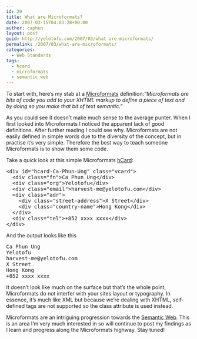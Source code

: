 ```yaml
---
id: 29
title: What are Microformats?
date: 2007-03-15T04:03:28+00:00
author: caphun
layout: post
guid: http://yelotofu.com/2007/03/what-are-microformats/
permalink: /2007/03/what-are-microformats/
categories:
  - Web Standards
tags:
  - hcard
  - microformats
  - semantic web
---
```

To start with, here&#8217;s my stab at a [Microformats](http://microformats.org) definition:_&#8220;Microformats are bits of code you add to your XHTML markup to define a piece of text and by doing so you make that bit of text semantic.&#8221;_

As you could see it doesn&#8217;t make much sense to the average punter. When I first looked into Microformats I noticed the apparent lack of good definitions. After further reading I could see why. Microformats are not easily defined in simple words due to the diversity of the concept, but in practise it&#8217;s very simple. Therefore the best way to teach someone Microformats is to show them some code.

Take a quick look at this simple Microformats [hCard](http://microformats.org/wiki/hcard):

<pre>&lt;div id="hcard-Ca-Phun-Ung" class="vcard"&gt;
  &lt;div class="fn"&gt;Ca Phun Ung&lt;/div&gt;
  &lt;div class="org"&gt;Yelotofu&lt;/div&gt;
  &lt;div class="email"&gt;harvest-me@yelotofu.com&lt;/div&gt;
  &lt;div class="adr"&gt;
    &lt;div class="street-address"&gt;X Street&lt;/div&gt;
    &lt;div class="country-name"&gt;Hong Kong&lt;/div&gt;
  &lt;/div&gt;
  &lt;div class="tel"&gt;+852 xxxx xxxx&lt;/div&gt;
&lt;/div&gt;</pre>

And the output looks like this

<pre>Ca Phun Ung
Yelotofu
harvest-me@yelotofu.com
X Street
Hong Kong
+852 xxxx xxxx</pre>

It doesn&#8217;t look like much on the surface but that&#8217;s the whole point, Microformats do not interfer with your sites layout or typography. In essence, it&#8217;s much like XML but because we&#8217;re dealing with XHTML, self-defined tags are not supported so the class attribute is used instead.

Microformats are an intriguing progression towards the [Semantic Web](http://www.w3.org/2001/sw/). This is an area I&#8217;m very much interested in so will continue to post my findings as I learn and progress along the Microformats highway. Stay tuned!